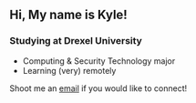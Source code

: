 ## Hi, My name is Kyle!

### Studying at Drexel University
- Computing & Security Technology major
- Learning (very) remotely

Shoot me an [email](mailto:kylegoetke@protonmail.com?subject=Hi%20Kyle) if you would like to connect!
